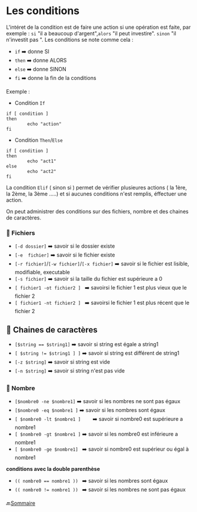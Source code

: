 # Les conditions
L'intéret de la condition est de faire une action si une opération est faite, par exemple : `si` "il a beaucoup d'argent",`alors` "il peut investire". `sinon` "il n'investit pas ".
Les conditions se note comme cela :

- `if`   :arrow_right: donne SI
- `then` :arrow_right: donne ALORS
- `else` :arrow_right: donne SINON
- `fi`   :arrow_right: donne la fin de la conditions
 
Exemple : 
* Condition `If`
```
if [ condition ]
then
        echo "action"
fi
```
* Condition `Then`/`Else`
```
if [ condition ]
then
        echo "act1"
else
        echo "act2"
fi
```

La condition `Elif` ( sinon si ) permet de vérifier plusieures actions ( la 1ère, la 2ème, la 3ème .....) et si aucunes conditions n'est remplis, éffectuer une action.

On peut administrer des conditions sur des fichiers, nombre et des chaines de caractères.

###  :small_red_triangle: Fichiers

* `[-d dossier]` :arrow_right: savoir si le dossier existe
* `[-e  fichier]` :arrow_right: savoir si le fichier existe 
* `[-r fichier]`/`[-w fichier]`/`[-x fichier]` :arrow_right: savoir si le fichier est lisible, modifiable, executable
* `[-s fichier]` :arrow_right: savoir si la taille du fichier est supérieure a 0
* `[ fichier1 -ot fichier2 ] ` :arrow_right: savoirsi le fichier 1 est plus vieux que le fichier 2
* `[ fichier1 -nt fichier2 ] ` :arrow_right: savoirsi le fichier 1 est plus récent que le fichier 2

##  :small_red_triangle: Chaines de caractères

* `[$string == $string1]` :arrow_right: savoir si string est égale a string1
* `[ $string != $string1 ] ]` :arrow_right: savoir si string est différent de string1
* `[-z $string]` :arrow_right: savoir si string est vide
* `[-n $string]` :arrow_right: savoir si string n'est pas vide


###  :small_red_triangle: Nombre

* `[$nombre0 -ne $nombre1]` :arrow_right: savoir si les nombres ne sont pas égaux
* `[$nombre0 -eq $nombre1 ]` :arrow_right: savoir si les nombres sont égaux
* `[ $nombre0 -lt $nombre1 ]	` :arrow_right: savoir si nombre0 est supérieure a nombre1
* `[ $nombre0 -gt $nombre1 ]` :arrow_right: savoir si les nombre0 est inférieure a nombre1
* `[ $nombre0 -ge $nombre1] ` :arrow_right: savoir si nombre0 est supérieur ou égal à nombre1

**conditions avec la double parenthèse**

* `(( nombre0 == nombre1 ))	` :arrow_right: savoir si les nombres sont égaux
* `(( nombre0 != nombre1 ))	` :arrow_right: savoir si les nombres ne sont pas égaux


 :back:[Sommaire](https://github.com/nathymellal/SHELL/blob/main/README.md)








